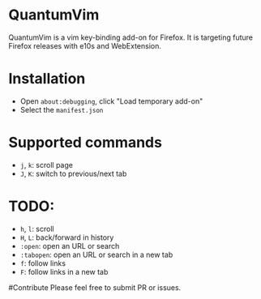 QuantumVim
================
QuantumVim is a vim key-binding add-on for Firefox. It is targeting future Firefox releases with e10s and WebExtension.

# Installation
* Open `about:debugging`, click "Load temporary add-on"
* Select the `manifest.json`

# Supported commands
* `j`, `k`: scroll page
* `J`, `K`: switch to previous/next tab

# TODO:
* `h`, `l`: scroll
* `H`, `L`: back/forward in history
* `:open`: open an URL or search
* `:tabopen`: open an URL or search in a new tab
* `f`: follow links
* `F`: follow links in a new tab

#Contribute
Please feel free to submit PR or issues.
